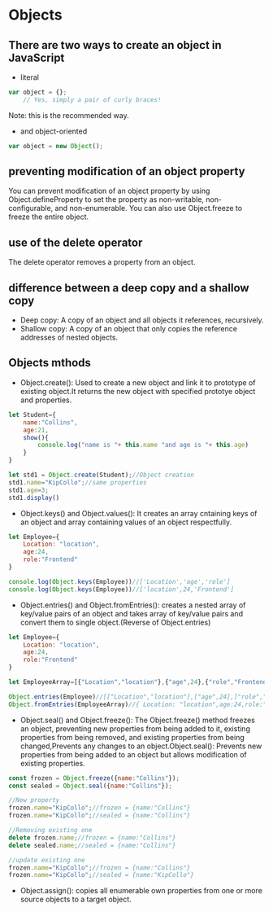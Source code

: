 # Objects

## There are two ways to create an object in JavaScript

- literal

```js
var object = {};
    // Yes, simply a pair of curly braces!
```

Note: this is the recommended way.

- and object-oriented

```js
var object = new Object();
```

## preventing modification of an object property

You can prevent modification of an object property by using Object.defineProperty to set the property as non-writable, non-configurable, and non-enumerable. You can also use Object.freeze to freeze the entire object.

## use of the delete operator

The delete operator removes a property from an object.

## difference between a deep copy and a shallow copy

- Deep copy: A copy of an object and all objects it references, recursively.
- Shallow copy: A copy of an object that only copies the reference addresses of nested objects.

## Objects mthods

- Object.create(): Used to create a new object and link it to prototype of existing object.It returns the new object with specified prototye object and properties.

```js
let Student={
    name:"Collins",
    age:21,
    show(){
        console.log("name is "+ this.name "and age is "+ this.age)
    }
}

let std1 = Object.create(Student);//Object creation
std1.name="KipCollo";//same properties
std1.age=3;
std1.display()
```

- Object.keys() and Object.values(): It creates an array cntaining keys of an object and array containing values of an object respectfully.

```js
let Employee={
    Location: "location",
    age:24,
    role:"Frontend"
}

console.log(Object.keys(Employee))//['Location','age','role']
console.log(Object.keys(Employee))//['location',24,'Frontend']
```

- Object.entries() and Object.fromEntries(): creates a nested array of key/value pairs of an object and takes array of key/value pairs and convert them to single object.(Reverse of Object.entries)

```js
let Employee={
    Location: "location",
    age:24,
    role:"Frontend"
}

let EmployeeArray=[{"Location","location"},{"age",24},{"role","Frontend"}]

Object.entries(Employee)//[["Location","location"],["age",24],]"role","Frontend"}]
Object.fromEntries(EmployeeArray)//{ Location: "location",age:24,role:"Frontend"}
```

- Object.seal() and Object.freeze(): The Object.freeze() method freezes an object, preventing new properties from being added to it, existing properties from being removed, and existing properties from being changed,Prevents any changes to an object.Object.seal(): Prevents new properties from being added to an object but allows modification of existing properties.

```js
const frozen = Object.freeze({name:"Collins"});
const sealed = Object.seal({name:"Collins"});

//New property
frozen.name="KipCollo";//frozen = {name:"Collins"}
frozen.name="KipCollo";//sealed = {name:"Collins"}

//Removing existing one
delete frozen.name;//frozen = {name:"Collins"}
delete sealed.name;//sealed = {name:"Collins"}

//update existing one
frozen.name="KipCollo";//frozen = {name:"Collins"}
frozen.name="KipCollo";//sealed = {name:"KipCollo"}

```

- Object.assign(): copies all enumerable own properties from one or more source objects to a target object.
